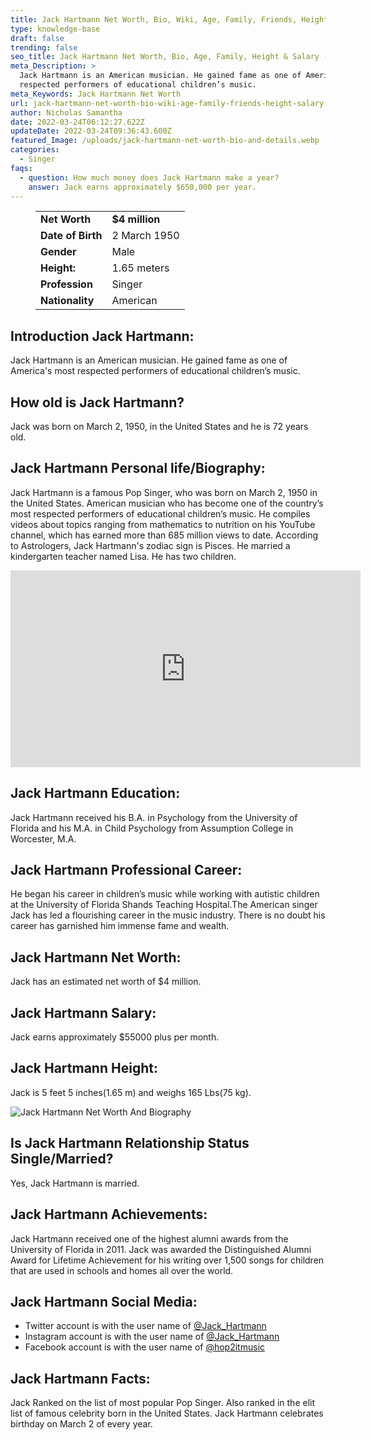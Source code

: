 ```yaml
---
title: Jack Hartmann Net Worth, Bio, Wiki, Age, Family, Friends, Height & Salary
type: knowledge-base
draft: false
trending: false
seo_title: Jack Hartmann Net Worth, Bio, Age, Family, Height & Salary - WorthKnow
meta_Description: >
  Jack Hartmann is an American musician. He gained fame as one of America's most
  respected performers of educational children’s music. 
meta_Keywords: Jack Hartmann Net Worth
url: jack-hartmann-net-worth-bio-wiki-age-family-friends-height-salary
author: Nicholas Samantha
date: 2022-03-24T06:12:27.622Z
updateDate: 2022-03-24T09:36:43.600Z
featured_Image: /uploads/jack-hartmann-net-worth-bio-and-details.webp
categories:
  - Singer
faqs:
  - question: How much money does Jack Hartmann make a year?
    answer: Jack earns approximately $650,000 per year.
---
```

<figure class="wp-block-table is-style-stripes">
  <table>
    <tbody>
      <tr>
        <td>
          <strong>Net Worth</strong>
        </td>
        <td>
          <strong>$4 million</strong>
        </td>
      </tr>
      <tr>
        <td>
          <strong>Date of Birth</strong>
        </td>
        <td>2 March 1950</td>
      </tr>
      <tr>
        <td>
          <strong>Gender</strong>
        </td>
        <td>Male</td>
      </tr>
      <tr>
        <td>
          <strong>Height:</strong>
        </td>
        <td>1.65 meters</td>
      </tr>
      <tr>
        <td>
          <strong>Profession</strong>
        </td>
        <td>Singer</td>
      </tr>
      <tr>
        <td>
          <strong>Nationality</strong>
        </td>
        <td>American</td>
      </tr>
    </tbody>
  </table>
</figure>

## **Introduction Jack Hartmann:**

Jack Hartmann is an American musician. He gained fame as one of America's most respected performers of educational children’s music. 

## **How old is Jack Hartmann?**

Jack was born on March 2, 1950, in the United States and he is 72 years old.

## **Jack Hartmann Personal life/Biography:**

Jack Hartmann is a famous Pop Singer, who was born on March 2, 1950 in the United States. American musician who has become one of the country’s most respected performers of educational children’s music. He compiles videos about topics ranging from mathematics to nutrition on his YouTube channel, which has earned more than 685 million views to date. According to Astrologers, Jack Hartmann's zodiac sign is Pisces. He married a kindergarten teacher named Lisa. He has two children.

<iframe width="560" height="315" src="https://www.youtube.com/embed/A3cWii9d-Jk" title="YouTube video player" frameborder="0" allow="accelerometer; autoplay; clipboard-write; encrypted-media; gyroscope; picture-in-picture" allowfullscreen></iframe>

## **Jack Hartmann Education:**

Jack Hartmann received his B.A. in Psychology from the University of Florida and his M.A. in Child Psychology from Assumption College in Worcester, M.A.

## **Jack Hartmann P**rofessional Career:

He began his career in children’s music while working with autistic children at the University of Florida Shands Teaching Hospital.The American singer Jack has led a flourishing career in the music industry. There is no doubt his career has garnished him immense fame and wealth.

## **Jack Hartmann Net Worth:**

Jack has an estimated net worth of $4 million.

## **Jack Hartmann Salary:**

Jack earns approximately $55000 plus per month.

## **Jack Hartmann Height:**

Jack is 5 feet 5 inches(1.65 m) and weighs 165 Lbs(75 kg).

![Jack Hartmann Net Worth And Biography](/uploads/jack-hartmann-net-worth.webp)

## **Is Jack Hartmann Relationship Status Single/Married?**

Yes, Jack Hartmann is married.

## **Jack Hartmann Achievements:**

Jack Hartmann received one of the highest alumni awards from the University of Florida in 2011. Jack was awarded the Distinguished Alumni Award for Lifetime Achievement for his writing over 1,500 songs for children that are used in schools and homes all over the world.

## **Jack Hartmann Social Media:**

* Twitter account is with the user name of <a href="https://twitter.com/jack_hartmann" target="_blank" rel="nofollow" rel="noopener">@Jack_Hartmann</a>
* Instagram account is with the user name of <a href="https://www.instagram.com/jackhartmannkmc/" target="_blank" rel="nofollow" rel="noopener">@Jack_Hartmann</a>
* Facebook account is with the user name of <a href="https://web.facebook.com/hop2itmusic/" target="_blank" rel="nofollow" rel="noopener">@hop2itmusic</a>

## **Jack Hartmann Facts:**

Jack Ranked on the list of most popular Pop Singer. Also ranked in the elit list of famous celebrity born in the United States. Jack Hartmann celebrates birthday on March 2 of every year.